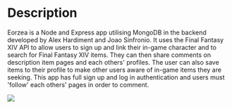 # Description

Eorzea is a Node and Express app utilising MongoDB in the backend developed by Alex Hardiment and Joao Sinfronio. It uses the Final Fantasy XIV API to allow users to sign up and link their in-game character and to search for Final Fantasy XIV items. They can then share comments on description item pages and each others' profiles. The user can also save items to their profile to make other users aware of in-game items they are seeking. This app has full sign up and log in authentication and users must 'follow' each others' pages in order to comment.

<img src="./images/screenshot1.png">
